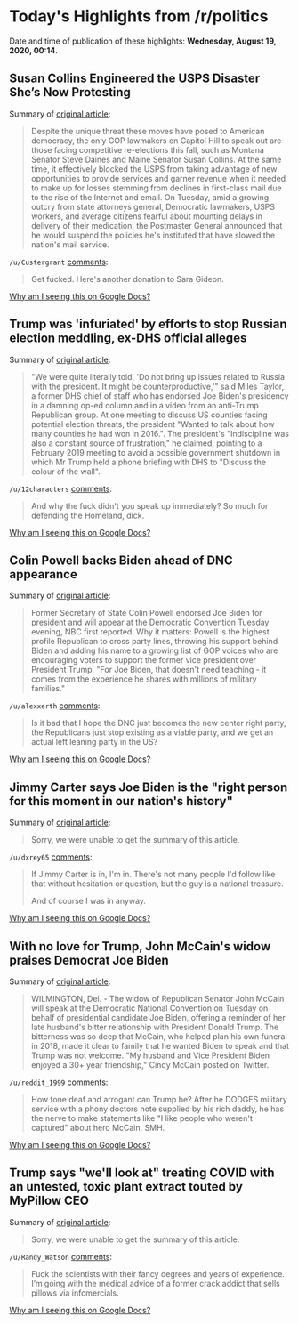 # Today's Highlights from /r/politics

Date and time of publication of these highlights: **Wednesday, August 19, 2020, 00:14**.

## Susan Collins Engineered the USPS Disaster She’s Now Protesting

Summary of [original article](https://washingtonmonthly.com/2020/08/18/susan-collins-engineered-the-usps-disaster-shes-now-protesting/):

> Despite the unique threat these moves have posed to American democracy, the only GOP lawmakers on Capitol Hill to speak out are those facing competitive re-elections this fall, such as Montana Senator Steve Daines and Maine Senator Susan Collins. At the same time, it effectively blocked the USPS from taking advantage of new opportunities to provide services and garner revenue when it needed to make up for losses stemming from declines in first-class mail due to the rise of the Internet and email. On Tuesday, amid a growing outcry from state attorneys general, Democratic lawmakers, USPS workers, and average citizens fearful about mounting delays in delivery of their medication, the Postmaster General announced that he would suspend the policies he's instituted that have slowed the nation's mail service.

`/u/Custergrant` [comments](https://www.reddit.com/r/politics/comments/iccsnr/susan_collins_engineered_the_usps_disaster_shes/):

> Get fucked. Here's another donation to Sara Gideon.

[Why am I seeing this on Google Docs?](https://docs.google.com/document/d/1Dc6We63vOXIZsc0op-Bt4abqkYjXzOigalQqFxmvvbM/edit?usp=sharing)

## Trump was 'infuriated' by efforts to stop Russian election meddling, ex-DHS official alleges

Summary of [original article](https://www.independent.co.uk/news/world/americas/us-politics/election-2020-russia-meddling-homeland-security-trump-miles-taylor-a9676926.html):

> "We were quite literally told, 'Do not bring up issues related to Russia with the president. It might be counterproductive,'" said Miles Taylor, a former DHS chief of staff who has endorsed Joe Biden's presidency in a damning op-ed column and in a video from an anti-Trump Republican group. At one meeting to discuss US counties facing potential election threats, the president "Wanted to talk about how many counties he had won in 2016.". The president's "Indiscipline was also a constant source of frustration," he claimed, pointing to a February 2019 meeting to avoid a possible government shutdown in which Mr Trump held a phone briefing with DHS to "Discuss the colour of the wall".

`/u/12characters` [comments](https://www.reddit.com/r/politics/comments/icdjf1/trump_was_infuriated_by_efforts_to_stop_russian/):

> And why the fuck didn't you speak up immediately? So much for defending the Homeland, dick.

[Why am I seeing this on Google Docs?](https://docs.google.com/document/d/1Dc6We63vOXIZsc0op-Bt4abqkYjXzOigalQqFxmvvbM/edit?usp=sharing)

## Colin Powell backs Biden ahead of DNC appearance

Summary of [original article](https://www.axios.com/colin-powell-endorse-biden-2020-c2e12496-242f-4b87-b3bf-2f5d925ccac5.html):

> Former Secretary of State Colin Powell endorsed Joe Biden for president and will appear at the Democratic Convention Tuesday evening, NBC first reported. Why it matters: Powell is the highest profile Republican to cross party lines, throwing his support behind Biden and adding his name to a growing list of GOP voices who are encouraging voters to support the former vice president over President Trump. "For Joe Biden, that doesn't need teaching - it comes from the experience he shares with millions of military families."

`/u/alexxerth` [comments](https://www.reddit.com/r/politics/comments/icd1b9/colin_powell_backs_biden_ahead_of_dnc_appearance/):

> Is it bad that I hope the DNC just becomes the new center right party, the Republicans just stop existing as a viable party, and we get an actual left leaning party in the US?

[Why am I seeing this on Google Docs?](https://docs.google.com/document/d/1Dc6We63vOXIZsc0op-Bt4abqkYjXzOigalQqFxmvvbM/edit?usp=sharing)

## Jimmy Carter says Joe Biden is the "right person for this moment in our nation's history"

Summary of [original article](https://www.axios.com/jimmy-carter-joe-biden-democratic-convention-39ba17fc-fd92-452e-8e7c-9ad713e4e758.html?utm_source=twitter&utm_medium=social&utm_campaign=onhrs):

> Sorry, we were unable to get the summary of this article.

`/u/dxrey65` [comments](https://www.reddit.com/r/politics/comments/icefix/jimmy_carter_says_joe_biden_is_the_right_person/):

> If Jimmy Carter is in, I'm in. There's not many people I'd follow like that without hesitation or question, but the guy is a national treasure. 
> 
> And of course I was in anyway.

[Why am I seeing this on Google Docs?](https://docs.google.com/document/d/1Dc6We63vOXIZsc0op-Bt4abqkYjXzOigalQqFxmvvbM/edit?usp=sharing)

## With no love for Trump, John McCain's widow praises Democrat Joe Biden

Summary of [original article](https://www.reuters.com/article/us-usa-election-convention-mccain/with-no-love-for-trump-john-mccains-widow-praises-democrat-joe-biden-idUSKCN25F00H):

> WILMINGTON, Del. - The widow of Republican Senator John McCain will speak at the Democratic National Convention on Tuesday on behalf of presidential candidate Joe Biden, offering a reminder of her late husband's bitter relationship with President Donald Trump. The bitterness was so deep that McCain, who helped plan his own funeral in 2018, made it clear to family that he wanted Biden to speak and that Trump was not welcome. "My husband and Vice President Biden enjoyed a 30+ year friendship," Cindy McCain posted on Twitter.

`/u/reddit_1999` [comments](https://www.reddit.com/r/politics/comments/icdune/with_no_love_for_trump_john_mccains_widow_praises/):

> How tone deaf and arrogant can Trump be? After he DODGES military service with a phony doctors note supplied by his rich daddy, he has the nerve to make statements like "I like people who weren't captured" about hero McCain. SMH.

[Why am I seeing this on Google Docs?](https://docs.google.com/document/d/1Dc6We63vOXIZsc0op-Bt4abqkYjXzOigalQqFxmvvbM/edit?usp=sharing)

## Trump says "we'll look at" treating COVID with an untested, toxic plant extract touted by MyPillow CEO

Summary of [original article](https://www.cbsnews.com/news/trump-oleandrin-covid-treatment-toxic-plant/):

> Sorry, we were unable to get the summary of this article.

`/u/Randy_Watson` [comments](https://www.reddit.com/r/politics/comments/icc8w4/trump_says_well_look_at_treating_covid_with_an/):

> Fuck the scientists with their fancy degrees and years of experience. I’m going with the medical advice of a former crack addict that sells pillows via infomercials.

[Why am I seeing this on Google Docs?](https://docs.google.com/document/d/1Dc6We63vOXIZsc0op-Bt4abqkYjXzOigalQqFxmvvbM/edit?usp=sharing)

